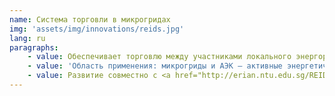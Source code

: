 ```yaml
---
name: Система торговли в микрогридах
img: 'assets/img/innovations/reids.jpg'
lang: ru
paragraphs:
    - value: Обеспечивает торговлю между участниками локального энергорынка без посредников на острове Семакау в Сингапуре.
    - value: 'Область применения: микрогриды и АЭК — активные энергетические комплексы.'
    - value: Развитие совместно с <a href="http://erian.ntu.edu.sg/REIDS/Pages/Partners.aspx" target="_blank">Наньянским технологическим университетом,</a> <a href="https://mipt.ru/" target="_blank">МФТИ</a> и <a href="https://www.rtsoft.ru/" target="_blank">RT Soft.</a>
---
```

